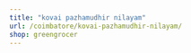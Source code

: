 ```yaml
---
title: "kovai pazhamudhir nilayam"
url: /coimbatore/kovai-pazhamudhir-nilayam/
shop: greengrocer
---
```

